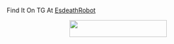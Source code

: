Find It On TG At [EsdeathRobot](https://t.me/Generalesdeath_bot)
<p align="center"><a href="https://heroku.com/deploy?template=https://github.com/RimuruDemonlord/EsdeathRobot"> <img src="https://img.shields.io/badge/Deploy%20To%20Heroku-black?style=for-the-badge&logo=heroku" width="220" height="38.45"/></a></p>
